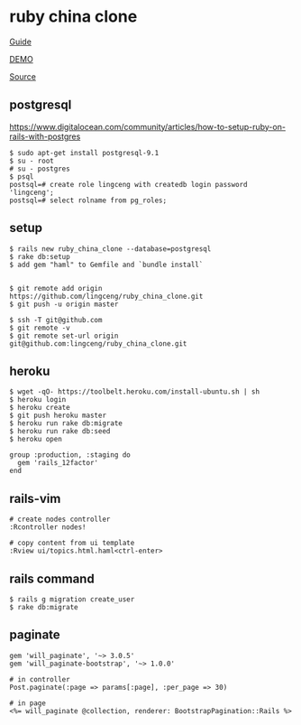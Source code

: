 # ruby china clone
[Guide](http://railscasts-china.com/episodes/kevin-open-class)

[DEMO]( http://obscure-badlands-9175.herokuapp.com/)

[Source]( https://github.com/lingceng/ruby_china_clone.git )

## postgresql
https://www.digitalocean.com/community/articles/how-to-setup-ruby-on-rails-with-postgres

    $ sudo apt-get install postgresql-9.1
    $ su - root
    # su - postgres
    $ psql
    postsql=# create role lingceng with createdb login password 'lingceng';
    postsql=# select rolname from pg_roles;

## setup
    $ rails new ruby_china_clone --database=postgresql
    $ rake db:setup
    $ add gem "haml" to Gemfile and `bundle install`


    $ git remote add origin https://github.com/lingceng/ruby_china_clone.git
    $ git push -u origin master

    $ ssh -T git@github.com
    $ git remote -v 
    $ git remote set-url origin git@github.com:lingceng/ruby_china_clone.git 

## heroku
    $ wget -qO- https://toolbelt.heroku.com/install-ubuntu.sh | sh
    $ heroku login
    $ heroku create
    $ git push heroku master
    $ heroku run rake db:migrate
    $ heroku run rake db:seed
    $ heroku open
    
    group :production, :staging do
      gem 'rails_12factor'
    end
    

## rails-vim
    # create nodes controller
    :Rcontroller nodes!

    # copy content from ui template
    :Rview ui/topics.html.haml<ctrl-enter>

## rails command
    $ rails g migration create_user
    $ rake db:migrate

## paginate
    gem 'will_paginate', '~> 3.0.5'
    gem 'will_paginate-bootstrap', '~> 1.0.0'

    # in controller
    Post.paginate(:page => params[:page], :per_page => 30)

    # in page
    <%= will_paginate @collection, renderer: BootstrapPagination::Rails %>


